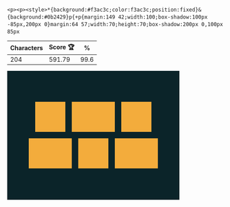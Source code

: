 `<p><p><style>*{background:#f3ac3c;color:f3ac3c;position:fixed}&{background:#0b2429}p{+p{margin:149 42;width:100;box-shadow:100px -85px,200px 0}margin:64 57;width:70;height:70;box-shadow:200px 0,100px 85px`

| Characters | Score 🏆 | %    |
| ---------- | -------- | ---- |
| 204        | 591.79   | 99.6 |

![](/2024/sep2024/25/20240925.png)

